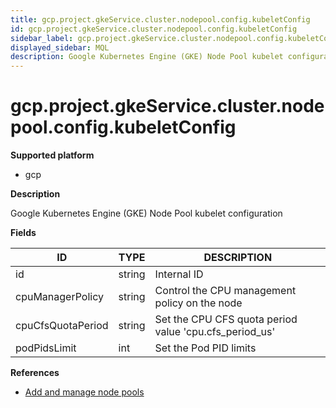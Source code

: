 ```yaml
---
title: gcp.project.gkeService.cluster.nodepool.config.kubeletConfig
id: gcp.project.gkeService.cluster.nodepool.config.kubeletConfig
sidebar_label: gcp.project.gkeService.cluster.nodepool.config.kubeletConfig
displayed_sidebar: MQL
description: Google Kubernetes Engine (GKE) Node Pool kubelet configuration
---
```


# gcp.project.gkeService.cluster.nodepool.config.kubeletConfig

**Supported platform**

- gcp

**Description**

Google Kubernetes Engine (GKE) Node Pool kubelet configuration

**Fields**

| ID                | TYPE   | DESCRIPTION                                            |
| ----------------- | ------ | ------------------------------------------------------ |
| id                | string | Internal ID                                            |
| cpuManagerPolicy  | string | Control the CPU management policy on the node          |
| cpuCfsQuotaPeriod | string | Set the CPU CFS quota period value 'cpu.cfs_period_us' |
| podPidsLimit      | int    | Set the Pod PID limits                                 |

**References**

- [Add and manage node pools](https://cloud.google.com/kubernetes-engine/docs/how-to/node-pools)
